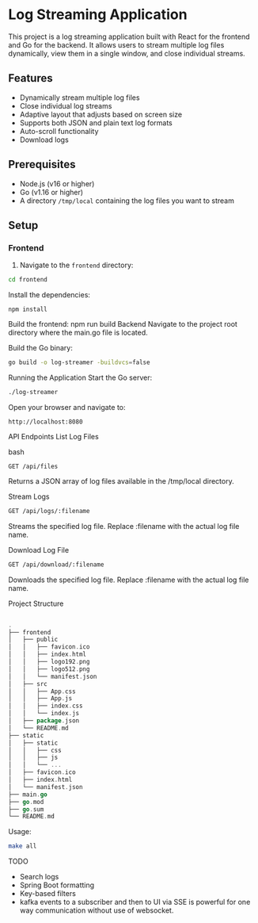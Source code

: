 # Log Streaming Application

This project is a log streaming application built with React for the frontend and Go for the backend. It allows users to stream multiple log files dynamically, view them in a single window, and close individual streams.

## Features

- Dynamically stream multiple log files
- Close individual log streams
- Adaptive layout that adjusts based on screen size
- Supports both JSON and plain text log formats
- Auto-scroll functionality
- Download logs

## Prerequisites

- Node.js (v16 or higher)
- Go (v1.16 or higher)
- A directory `/tmp/local` containing the log files you want to stream

## Setup

### Frontend

1. Navigate to the `frontend` directory:

```sh
cd frontend
```

Install the dependencies:
```
npm install
```

Build the frontend:
npm run build
Backend
Navigate to the project root directory where the main.go file is located.

Build the Go binary:

```sh
go build -o log-streamer -buildvcs=false
```
Running the Application
Start the Go server:

```sh
./log-streamer
```
Open your browser and navigate to:
```arduino
http://localhost:8080
```
API Endpoints
List Log Files

bash
```
GET /api/files
```
Returns a JSON array of log files available in the /tmp/local directory.

Stream Logs
```bash
GET /api/logs/:filename
```
Streams the specified log file. Replace :filename with the actual log file name.

Download Log File
```bash
GET /api/download/:filename
```
Downloads the specified log file. Replace :filename with the actual log file name.

Project Structure
```go

.
├── frontend
│   ├── public
│   │   ├── favicon.ico
│   │   ├── index.html
│   │   ├── logo192.png
│   │   ├── logo512.png
│   │   └── manifest.json
│   ├── src
│   │   ├── App.css
│   │   ├── App.js
│   │   ├── index.css
│   │   └── index.js
│   ├── package.json
│   └── README.md
├── static
│   ├── static
│   │   ├── css
│   │   ├── js
│   │   └── ...
│   ├── favicon.ico
│   ├── index.html
│   └── manifest.json
├── main.go
├── go.mod
├── go.sum
└── README.md
```
Usage:

```sh
make all
```
TODO
- Search logs
- Spring Boot formatting
- Key-based filters
- kafka events to a subscriber and then to UI via SSE is powerful for one way communication without use of websocket.
